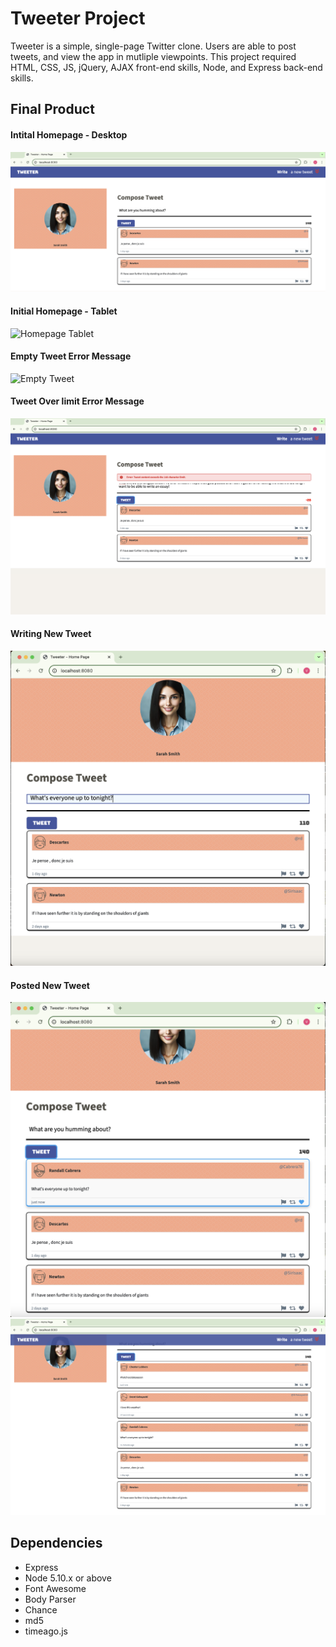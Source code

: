 # Tweeter Project

Tweeter is a simple, single-page Twitter clone. Users are able to post tweets, and view the app in mutliple viewpoints. This project required HTML, CSS, JS, jQuery, AJAX front-end skills, Node, and Express back-end skills.

## Final Product
#### Intital Homepage - Desktop
<img src="public/images/Initial Homepage Desktop.png" alt="Homepage Desktop">


#### Initial Homepage - Tablet
<img src="public/images/Initital Homepage Tablet.png" alt="Homepage Tablet">



#### Empty Tweet Error Message
<img src="public/images/Empty Tweet.png" alt="Empty Tweet">



#### Tweet Over limit Error Message
<img src="public/images/Tweet Overlimit.png" alt="Tweet Overlimit">


#### Writing New Tweet
<img src="public/images/New Tweet.png" alt="New Tweet">



#### Posted New Tweet
<img src="public/images/Posted Tweet.png" alt="Posted Tweet">


<img src="public/images/Posted Tweet 2.png" alt="Posted Tweet List">



## Dependencies

- Express
- Node 5.10.x or above
- Font Awesome
- Body Parser
- Chance
- md5
- timeago.js
